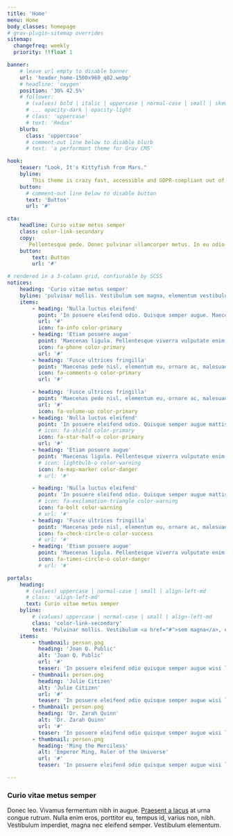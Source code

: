 ```yaml
---
title: 'Home'
menu: Home
body_classes: homepage
# grav-plugin-sitemap overrides
sitemap:
  changefreq: weekly
  priority: !!float 1

banner:
    # leave url empty to disable banner
    url: 'header_home-1500x960_q82.webp'
    # headline: 'oxygen'
    position: '30% 42.5%'
    # follower:
      # (values) bold | italic | uppercase | normal-case | small | skew
      # ... opacity-dark | opacity-light
      # class: 'uppercase'
      # text: 'Redux'
    blurb:
      class: 'uppercase'
      # comment-out line below to disable blurb
      # text: 'a performant theme for Grav CMS'

hook:
    teaser: "Look, It's Kittyfish from Mars."
    byline:
        This theme is crazy fast, accessible and GDPR-compliant out of the box. Source code and build tools are available at <a href="https://github.com/kittyfishfrommars" target="_blank">github.com/kittyfishfrommars</a>. Provided as-is and free for personal and commercial use. No strings attached. Have fun!
    button:
      # comment-out line below to disable button
      text: 'Button'
      url: '#'

cta:
    headline: Curio vitae metus semper
    class: color-link-secondary
    copy:
       Pellentesque pede. Donec pulvinar ullamcorper metus. In eu odio at lectus pulvinar mollis.  Vestibulum sem magna, elementum vestibulum arcu.
    button:
        text: Button
        url: '#'

# rendered in a 3-column grid, confiurable by SCSS
notices:
    heading: 'Curio vitae metus semper'
    byline: 'pulvinar mollis. Vestibulum sem magna, elementum vestibulum arcu.'
    items:
        - heading: 'Nulla luctus eleifend'
          point: 'In posuere eleifend odio. Quisque semper augue. Maecenas ligula... <a href="#">read more</a>'
          url: '#'
          icon: fa-info color-primary
        - heading: 'Etiam posuere augue'
          point: 'Maecenas ligula. Pellentesque viverra vulputate enim. Aliquam erat volutpat... <a href="#">read more</a>'
          icon: fa-phone color-primary
          url: '#'
        - heading: 'Fusce ultrices fringilla'
          point: 'Maecenas pede nisl, elementum eu, ornare ac, malesuada at, erat. Proin orci... <a href="#">read more</a>'
          icon: fa-comments-o color-primary
          url: '#'

        - heading: 'Fusce ultrices fringilla'
          point: 'Maecenas pede nisl, elementum eu, ornare ac, malesuada at, erat. Gravida orci.'
          url: '#'
          icon: fa-volume-up color-primary
        - heading: 'Nulla luctus eleifend'
          point: 'In posuere eleifend odio. Quisque semper augue mattis wisi. Maecenas ligula pellentesque.'
          # icon: fa-shield color-primary
          icon: fa-star-half-o color-primary
          url: '#'
        - heading: 'Etiam posuere augue'
          point: 'Maecenas ligula. Pellentesque viverra vulputate enim. Aliquam erat volutpat liguala.'
          # icon: lightbulb-o color-warning
          icon: fa-map-marker color-danger        
          # url: '#'

        - heading: 'Nulla luctus eleifend'
          point: 'In posuere eleifend odio. Quisque semper augue mattis wisi. Maecenas ligula pellentesque.'
          # icon: fa-exclamation-triangle color-warning
          icon: fa-bolt color-warning
          # url: '#'
        - heading: 'Fusce ultrices fringilla'
          point: 'Maecenas pede nisl, elementum eu, ornare ac, malesuada at, erat. Proin gravida orci porttitor.'
          icon: fa-check-circle-o color-success
          # url: '#'
        - heading: 'Etiam posuere augue'
          point: 'Maecenas ligula. Pellentesque viverra vulputate enim. Aliquam erat volutpat liguala.'
          icon: fa-times-circle-o color-danger
          # url: '#'

portals:
    heading:
      # (values) uppercase | normal-case | small | align-left-md
      # class: 'align-left-md'
      text: Curio vitae metus semper
    byline:
        # (values) uppercase | normal-case | small | align-left-md
        class: 'color-link-secondary'
        text: 'Pulvinar mollis. Vestibulum <a href="#">sem magna</a>, elementum vestibulum arcus.'
    items:
        - thumbnail: person.png
          heading: 'Joan Q. Public'
          alt: 'Joan Q. Public'
          url: '#'
          teaser: 'In posuere eleifend odio quisque semper augue wisi ligula.'
        - thumbnail: person.png
          heading: 'Julie Citizen'
          alt: 'Julie Citizen'
          url: '#'
          teaser: 'In posuere eleifend odio quisque semper augue wisi ligula.'
        - thumbnail: person.png
          heading: 'Dr. Zarah Quinn'
          alt: 'Dr. Zarah Quinn'
          url: '#'
          teaser: 'In posuere eleifend odio quisque semper augue wisi ligula.'
        - thumbnail: person.png
          heading: 'Ming the Merciless'
          alt: 'Emperor Ming, Ruler of the Universe'
          url: '#'
          teaser: 'In posuere eleifend odio quisque semper augue wisi ligula.'

---
```


### Curio vitae metus semper

Donec leo. Vivamus fermentum nibh in augue. <a href="#">Praesent a lacus</a> at urna congue rutrum. Nulla enim eros, porttitor eu, tempus id, varius non, nibh. Vestibulum imperdiet, magna nec eleifend semper. Vestibulum elementum.